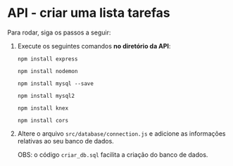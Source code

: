 # API - criar uma lista tarefas

Para rodar, siga os passos a seguir:

1. Execute os seguintes comandos <strong>no diretório da API</strong>:

    <code>npm install express</code>

    <code>npm install nodemon</code>

    <code>npm install mysql --save</code>

    <code>npm install mysql2</code>

    <code>npm install knex</code>

    <code>npm install cors</code>

2. Altere o arquivo <code>src/database/connection.js</code> e adicione as informações relativas ao seu banco de dados.

    OBS: o código <code>criar_db.sql</code> facilita a criação do banco de dados.
